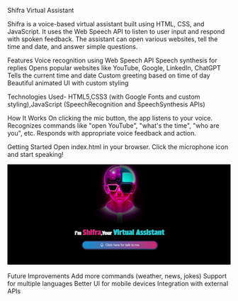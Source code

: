 Shifra Virtual Assistant

Shifra is a voice-based virtual assistant built using HTML, CSS, and JavaScript. It uses the Web Speech API to listen to user input and respond with spoken feedback. The assistant can open various websites, tell the time and date, and answer simple questions.

Features
Voice recognition using Web Speech API
Speech synthesis for replies
Opens popular websites like YouTube, Google, LinkedIn, ChatGPT
Tells the current time and date
Custom greeting based on time of day
Beautiful animated UI with custom styling

Technologies Used- HTML5,CSS3 (with Google Fonts and custom styling),JavaScript (SpeechRecognition and SpeechSynthesis APIs)

How It Works
On clicking the mic button, the app listens to your voice.
Recognizes commands like "open YouTube", "what's the time", "who are you", etc.
Responds with appropriate voice feedback and action.

Getting Started
Open index.html in your browser.
Click the microphone icon and start speaking!

![image alt](https://github.com/prasadmagdum/Virtual_Assistant/blob/main/Output.png)

Future Improvements
Add more commands (weather, news, jokes)
Support for multiple languages
Better UI for mobile devices
Integration with external APIs
